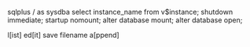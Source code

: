 <link href="../../../css/style.css" rel="stylesheet" type="text/css" />

sqlplus / as sysdba
select instance_name from v$instance;
shutdown immediate;
startup nomount;
alter database mount;
alter database open;




l[ist]
ed[it]
save filename
a[ppend]


